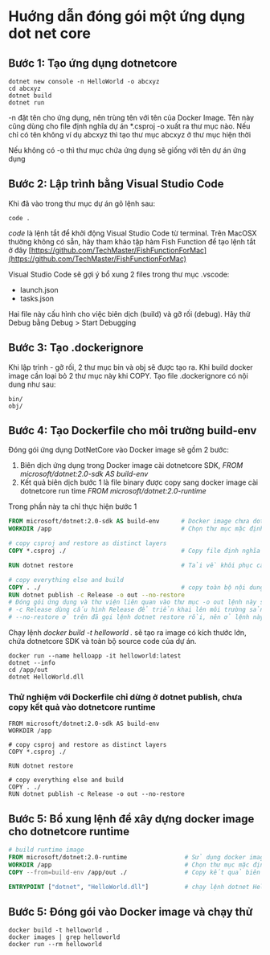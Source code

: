 # Huớng dẫn đóng gói một ứng dụng dot net core

## Bước 1: Tạo ứng dụng dotnetcore

```
dotnet new console -n HelloWorld -o abcxyz
cd abcxyz
dotnet build
dotnet run
```
-n đặt tên cho ứng dụng, nên trùng tên với tên của Docker Image. Tên này cũng dùng cho file định nghĩa dự án *.csproj
-o xuất ra thư mục nào. Nếu chỉ có tên không ví dụ abcxyz thì tạo thư mục abcxyz ở thư mục hiện thời

Nếu không có -o thì thư mục chứa ứng dụng sẽ giống với tên dự án ứng dụng

## Bước 2: Lập trình bằng Visual Studio Code
Khi đã vào trong thư mục dự án gõ lệnh sau:
```
code .
```
*code* là lệnh tắt để khởi động Visual Studio Code từ terminal. Trên MacOSX thường không có sẵn, hãy tham khảo tập hàm Fish Function để tạo lệnh tắt ở đây
[https://github.com/TechMaster/FishFunctionForMac](https://github.com/TechMaster/FishFunctionForMac)

Visual Studio Code sẽ gợi ý bổ xung 2 files trong thư mục .vscode:
- launch.json
- tasks.json

Hai file này cấu hình cho việc biên dịch (build) và gỡ rối (debug). Hãy thử Debug bằng Debug > Start Debugging

## Bước 3: Tạo .dockerignore
Khi lập trình - gỡ rối, 2 thư mục bin và obj sẽ được tạo ra. Khi build docker image cần loại bỏ 2 thư mục này khi COPY. Tạo file .dockerignore có nội dung như sau:
```
bin/
obj/
```
## Bước 4: Tạo Dockerfile cho môi trường build-env
Đóng gói ứng dụng DotNetCore vào Docker image sẽ gồm 2 bước:
1. Biên dịch ứng dụng trong Docker image cài dotnetcore SDK, *FROM microsoft/dotnet:2.0-sdk AS build-env*
2. Kết quả biên dịch bước 1 là file binary được copy sang docker image cài dotnetcore run time *FROM microsoft/dotnet:2.0-runtime*

Trong phần này ta chỉ thực hiện bước 1
```Dockerfile
FROM microsoft/dotnet:2.0-sdk AS build-env      # Docker image chưa dotnetcore SDK
WORKDIR /app                                    # Chọn thư mục mặc định là /app trong Docker image

# copy csproj and restore as distinct layers
COPY *.csproj ./                                # Copy file định nghĩa dự án vào thư mục

RUN dotnet restore                              # Tải về khôi phục các thư viện mà dự án sử dụng

# copy everything else and build
COPY . ./                                       # copy toàn bộ nội dung thư mục dự án vào thư mục mặc định trong images. Cần phải có .dockerignore để loại trừ 2 thư mục bin và obj sinh ra trong lúc biên dịch - gỡ rối khi phát triển
RUN dotnet publish -c Release -o out --no-restore 
# Đóng gói ứng dụng và thư viện liên quan vào thư mục -o out lệnh này sử dụng dotnetcore framework định nghĩa trong file *.csproj
# -c Release dùng cấu hình Release để triển khai lên môi trường sản xuất. Nếu chưa biên dịch thì sẽ biên dịch trong lệnh này
# --no-restore ở trên đã gọi lệnh dotnet restore rồi, nên ở lệnh này không cần restore nữa
```
Chạy lệnh *docker build -t helloworld .* sẽ tạo ra image có kích thước lớn, chứa dotnetcore SDK và toàn bộ source code của dự án.
```
docker run --name helloapp -it helloworld:latest
dotnet --info
cd /app/out
dotnet HelloWorld.dll
```
### Thử nghiệm với Dockerfile chỉ dừng ở dotnet publish, chưa copy kết quả vào dotnetcore runtime
```
FROM microsoft/dotnet:2.0-sdk AS build-env
WORKDIR /app

# copy csproj and restore as distinct layers
COPY *.csproj ./

RUN dotnet restore

# copy everything else and build
COPY . ./
RUN dotnet publish -c Release -o out --no-restore
```
## Bước 5: Bổ xung lệnh để xây dựng docker image cho dotnetcore runtime
```Dockerfile
# build runtime image
FROM microsoft/dotnet:2.0-runtime                # Sử dụng docker image dotnetcore runtime nhỏ gọn
WORKDIR /app                                     # Chọn thư mục mặc định là /app trong Docker image
COPY --from=build-env /app/out ./                # Copy kết quả biên dịch trong docker image tạm build-ev ở thư mục /app/out vào thư mục mặc định ở docker image run time

ENTRYPOINT ["dotnet", "HelloWorld.dll"]          # chạy lệnh dotnet HelloWorld.dll
```
## Bước 5: Đóng gói vào Docker image và chạy thử
```
docker build -t helloworld .
docker images | grep helloworld 
docker run --rm helloworld
```